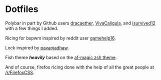 # Dotfiles
Polybar in part by Github users <a href="https://github.com/dracaether">dracaether</a>, <a href="https://github.com/VivaCaligula">VivaCaligula</a>, and <a href="https://www.reddit.com/user/isurvived12">isurvived12</a> with a few things I added.

Ricing for bspwm inspired by reddit user <a href="https://www.reddit.com/user/gamehelp16">gamehelp16</a>.

Lock inspired by <a href="https://www.reddit.com/user/pavanjadhaw">pavanjadhaw</a>.

Fish theme <b><i>heavily</i></b> based on the <a href="https://github.com/robbyrussell/oh-my-zsh/blob/master/themes/af-magic.zsh-theme"> af-magic zsh theme</a>.

And of course, firefox ricing done with the help of all the great people at <a href="https://www.reddit.com/r/FirefoxCSS/">/r/FirefoxCSS</a>.

